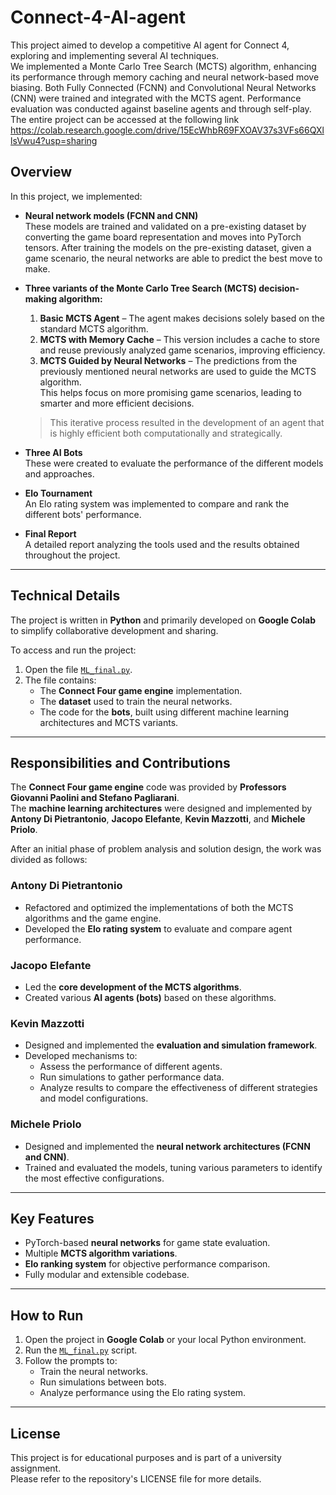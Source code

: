 # Connect-4-AI-agent
This project aimed to develop a competitive AI agent for Connect 4, exploring and implementing several AI techniques.  
We implemented a Monte Carlo Tree Search (MCTS) algorithm, enhancing its performance through memory caching and neural network-based move biasing. Both Fully Connected (FCNN) and Convolutional Neural Networks (CNN) were trained and integrated with the MCTS agent. Performance evaluation was conducted against baseline agents and through self-play.  
The entire project can be accessed at the following link https://colab.research.google.com/drive/15EcWhbR69FXOAV37s3VFs66QXllsVwu4?usp=sharing  

## Overview
In this project, we implemented:

- **Neural network models (FCNN and CNN)**  
  These models are trained and validated on a pre-existing dataset by converting the game board representation and moves into PyTorch tensors. After training the models on the pre-existing dataset, given a game scenario, the neural networks are able to predict the best move to make.

- **Three variants of the Monte Carlo Tree Search (MCTS) decision-making algorithm:**  
  1. **Basic MCTS Agent** – The agent makes decisions solely based on the standard MCTS algorithm.  
  2. **MCTS with Memory Cache** – This version includes a cache to store and reuse previously analyzed game scenarios, improving efficiency.  
  3. **MCTS Guided by Neural Networks** – The predictions from the previously mentioned neural networks are used to guide the MCTS algorithm.  
     This helps focus on more promising game scenarios, leading to smarter and more efficient decisions.

  > This iterative process resulted in the development of an agent that is highly efficient both computationally and strategically.

- **Three AI Bots**  
  These were created to evaluate the performance of the different models and approaches.

- **Elo Tournament**  
  An Elo rating system was implemented to compare and rank the different bots' performance.

- **Final Report**  
  A detailed report analyzing the tools used and the results obtained throughout the project.

---

## Technical Details
The project is written in **Python** and primarily developed on **Google Colab** to simplify collaborative development and sharing.  

To access and run the project:
1. Open the file [`ML_final.py`](ML_final.py).
2. The file contains:
   - The **Connect Four game engine** implementation.  
   - The **dataset** used to train the neural networks.  
   - The code for the **bots**, built using different machine learning architectures and MCTS variants.

---

## Responsibilities and Contributions
The **Connect Four game engine** code was provided by **Professors Giovanni Paolini and Stefano Pagliarani**.  
The **machine learning architectures** were designed and implemented by **Antony Di Pietrantonio**, **Jacopo Elefante**, **Kevin Mazzotti**, and **Michele Priolo**.

After an initial phase of problem analysis and solution design, the work was divided as follows:

### **Antony Di Pietrantonio**
- Refactored and optimized the implementations of both the MCTS algorithms and the game engine.  
- Developed the **Elo rating system** to evaluate and compare agent performance.

### **Jacopo Elefante**
- Led the **core development of the MCTS algorithms**.  
- Created various **AI agents (bots)** based on these algorithms.

### **Kevin Mazzotti**
- Designed and implemented the **evaluation and simulation framework**.  
- Developed mechanisms to:
  - Assess the performance of different agents.  
  - Run simulations to gather performance data.  
  - Analyze results to compare the effectiveness of different strategies and model configurations.

### **Michele Priolo**
- Designed and implemented the **neural network architectures (FCNN and CNN)**.  
- Trained and evaluated the models, tuning various parameters to identify the most effective configurations.

---

## Key Features
- PyTorch-based **neural networks** for game state evaluation.
- Multiple **MCTS algorithm variations**.
- **Elo ranking system** for objective performance comparison.
- Fully modular and extensible codebase.

---

## How to Run
1. Open the project in **Google Colab** or your local Python environment.
2. Run the [`ML_final.py`](ML_final.py) script.
3. Follow the prompts to:
   - Train the neural networks.
   - Run simulations between bots.
   - Analyze performance using the Elo rating system.

---

## License
This project is for educational purposes and is part of a university assignment.  
Please refer to the repository's LICENSE file for more details.

